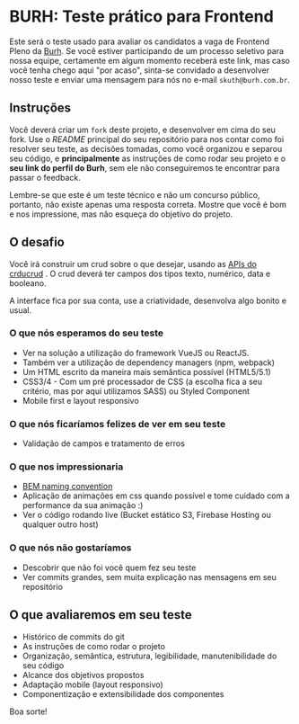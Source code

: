# BURH: Teste prático para Frontend

Este será o teste usado para avaliar os candidatos a vaga de Frontend Pleno da [Burh](http://burh.com.br). Se você estiver participando de um processo seletivo para nossa equipe, certamente em algum momento receberá este link, mas caso você tenha chego aqui "por acaso", sinta-se convidado a desenvolver nosso teste e enviar uma mensagem para nós no e-mail `skuth@burh.com.br`. 

## Instruções

Você deverá criar um `fork` deste projeto, e desenvolver em cima do seu fork. Use o *README* principal do seu repositório para nos contar como foi resolver seu teste, as decisões tomadas, como você organizou e separou seu código, e <b>principalmente</b> as instruções de como rodar seu projeto e o <b>seu link do perfil do Burh</b>, sem ele não conseguiremos te encontrar para passar o feedback.

Lembre-se que este é um teste técnico e não um concurso público, portanto, não existe apenas uma resposta correta. Mostre que você é bom e nos impressione, mas não esqueça do objetivo do projeto. 

## O desafio

Você irá construir um crud sobre o que desejar, usando as [APIs do crducrud](https://crudcrud.com/) . O crud deverá ter campos dos tipos texto, numérico, data e booleano.

A interface fica por sua conta, use a criatividade, desenvolva algo bonito e usual.

### O que nós esperamos do seu teste

* Ver na solução a utilização do framework VueJS ou ReactJS.
* Também ver a utilização de dependency managers (npm, webpack)
* Um HTML escrito da maneira mais semântica possível (HTML5/5.1)
* CSS3/4 - Com um pré processador de CSS (a escolha fica a seu critério, mas por aqui utilizamos SASS) ou Styled Component
* Mobile first e layout responsivo

### O que nós ficaríamos felizes de ver em seu teste

* Validação de campos e tratamento de erros

### O que nos impressionaria

* [BEM naming convention](http://getbem.com/naming/)
* Aplicação de animações em css quando possível e tome cuidado com a performance da sua animação :)
* Ver o código rodando live (Bucket estático S3, Firebase Hosting ou qualquer outro host)

### O que nós não gostaríamos

* Descobrir que não foi você quem fez seu teste
* Ver commits grandes, sem muita explicação nas mensagens em seu repositório 

## O que avaliaremos em seu teste

* Histórico de commits do git
* As instruções de como rodar o projeto
* Organização, semântica, estrutura, legibilidade, manutenibilidade do seu código
* Alcance dos objetivos propostos
* Adaptação mobile (layout responsivo)
* Componentização e extensibilidade dos componentes

Boa sorte!
